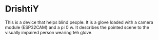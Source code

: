 # DrishtiY

This is a device that helps blind people. It is a glove loaded with a camera module (ESP32CAM) and a pi 0 w. It describes the pointed scene to the visually impaired person wearing teh glove.
